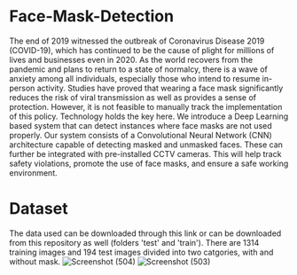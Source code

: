 # Face-Mask-Detection
The end of 2019 witnessed the outbreak of Coronavirus Disease 2019 (COVID-19),
which has continued to be the cause of plight for millions of lives and businesses
even in 2020. As the world recovers from the pandemic and plans to return to a state
of normalcy, there is a wave of anxiety among all individuals, especially those who
intend to resume in- person activity. Studies have proved that wearing a face mask
significantly reduces the risk of viral transmission as well as provides a sense of
protection. However, it is not feasible to manually track the implementation of this
policy. Technology holds the key here. We introduce a Deep Learning based system
that can detect instances where face masks are not used properly. Our system consists
of a Convolutional Neural Network (CNN) architecture capable of detecting masked
and unmasked faces. These can further be integrated with pre-installed CCTV
cameras. This will help track safety violations, promote the use of face masks, and
ensure a safe working environment.
# Dataset
The data used can be downloaded through this link or can be downloaded from this repository as well (folders 'test' and 'train'). There are 1314 training images and 194 test images divided into two catgories, with and without mask.
![Screenshot (504)](https://user-images.githubusercontent.com/29532655/124083570-a59fc800-da6b-11eb-8eb0-f468b0bc9e5e.png)
![Screenshot (503)](https://user-images.githubusercontent.com/29532655/124083626-b8b29800-da6b-11eb-93ae-1bde5a1ff518.png)
